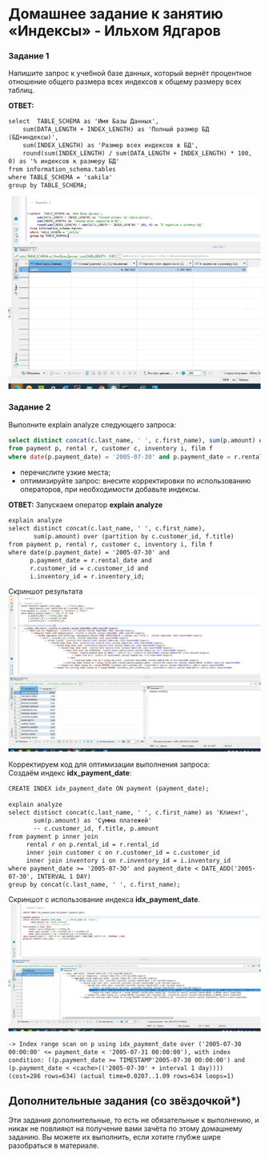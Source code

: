 # Домашнее задание к занятию «Индексы» - Ильхом Ядгаров



### Задание 1

Напишите запрос к учебной базе данных, который вернёт процентное отношение общего размера всех индексов к общему размеру всех таблиц.

**ОТВЕТ:**
```
select  TABLE_SCHEMA as 'Имя Базы Данных',  
    sum(DATA_LENGTH + INDEX_LENGTH) as 'Полный размер БД (БД+индексы)', 
    sum(INDEX_LENGTH) as 'Размер всех индексов в БД', 
    round(sum(INDEX_LENGTH) / sum(DATA_LENGTH + INDEX_LENGTH) * 100, 0) as '% индексов к размеру БД'
from information_schema.tables
where TABLE_SCHEMA = 'sakila'
group by TABLE_SCHEMA;
```
![alt md12-dz5-img1.JPG](/img/md12-zd5-img1.JPG)
### Задание 2

Выполните explain analyze следующего запроса:
```sql
select distinct concat(c.last_name, ' ', c.first_name), sum(p.amount) over (partition by c.customer_id, f.title)
from payment p, rental r, customer c, inventory i, film f
where date(p.payment_date) = '2005-07-30' and p.payment_date = r.rental_date and r.customer_id = c.customer_id and i.inventory_id = r.inventory_id
```
- перечислите узкие места;
- оптимизируйте запрос: внесите корректировки по использованию операторов, при необходимости добавьте индексы.

**ОТВЕТ:**
Запускаем оператор **explain analyze**

```
explain analyze
select distinct concat(c.last_name, ' ', c.first_name),
       sum(p.amount) over (partition by c.customer_id, f.title)
from payment p, rental r, customer c, inventory i, film f
where date(p.payment_date) = '2005-07-30' and
      p.payment_date = r.rental_date and
      r.customer_id = c.customer_id and
      i.inventory_id = r.inventory_id;
```
Скриншот результата  
![alt md12-dz5-img2.JPG](/img/md12-zd5-img2.JPG)

Корректируем код для оптимизации выполнения запроса:  
Создаём индекс **idx_payment_date**:
```
CREATE INDEX idx_payment_date ON payment (payment_date);

explain analyze
select distinct concat(c.last_name, ' ', c.first_name) as 'Клиент', 
       sum(p.amount) as 'Сумма платежей'
       -- c.customer_id, f.title, p.amount 
from payment p inner join 
     rental r on p.rental_id = r.rental_id 
     inner join customer c on r.customer_id = c.customer_id
     inner join inventory i on r.inventory_id = i.inventory_id
where payment_date >= '2005-07-30' and payment_date < DATE_ADD('2005-07-30', INTERVAL 1 DAY)
group by concat(c.last_name, ' ', c.first_name);
```
Скриншот с использование индекса **idx_payment_date**.
![alt md12-dz5-img3.JPG](/img/md12-zd5-img3.JPG)

```
-> Index range scan on p using idx_payment_date over ('2005-07-30 00:00:00' <= payment_date < '2005-07-31 00:00:00'), with index condition: ((p.payment_date >= TIMESTAMP'2005-07-30 00:00:00') and (p.payment_date < <cache>(('2005-07-30' + interval 1 day))))  (cost=286 rows=634) (actual time=0.0207..1.09 rows=634 loops=1)
```


## Дополнительные задания (со звёздочкой*)
Эти задания дополнительные, то есть не обязательные к выполнению, и никак не повлияют на получение вами зачёта по этому домашнему заданию. Вы можете их выполнить, если хотите глубже шире разобраться в материале.
